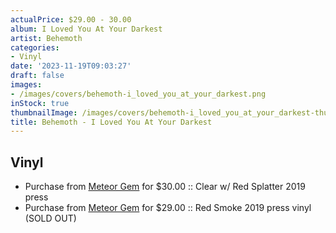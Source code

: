 ```yaml
---
actualPrice: $29.00 - 30.00
album: I Loved You At Your Darkest
artist: Behemoth
categories:
- Vinyl
date: '2023-11-19T09:03:27'
draft: false
images:
- /images/covers/behemoth-i_loved_you_at_your_darkest.png
inStock: true
thumbnailImage: /images/covers/behemoth-i_loved_you_at_your_darkest-thumb.png
title: Behemoth - I Loved You At Your Darkest
---
```


## Vinyl
* Purchase from [Meteor Gem](https://meteor-gem.com/products/behemoth-i-loved-you-at-your-darkest) for $30.00 :: Clear w/ Red Splatter 2019 press
* Purchase from [Meteor Gem](https://meteor-gem.com/products/behemoth-i-loved-you-at-your-darkest) for $29.00 :: Red Smoke 2019 press vinyl (SOLD OUT)
